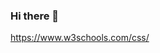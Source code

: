### Hi there 👋

<!--
**godriceeichie/godriceeichie** is a ✨ _special_ ✨ repository because its `README.md` (this file) appears on your GitHub profile.

Here are some ideas to get you started:

- 🔭 I’m currently working on a Task Management Site
- 🌱 I’m currently learning Java
- 👯 I’m looking to collaborate on Web Development Project
- 🤔 I’m looking for help with ...
- 💬 Ask me about anything tech
- 📫 How to reach me: ...
- 😄 Pronouns: ...
- ⚡ Fun fact: ...
-->
https://www.w3schools.com/css/
